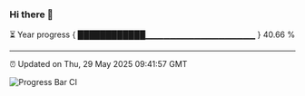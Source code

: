 ### Hi there 👋

⏳ Year progress { ████████████▁▁▁▁▁▁▁▁▁▁▁▁▁▁▁▁▁▁ } 40.66 %

---

⏰ Updated on Thu, 29 May 2025 09:41:57 GMT

![Progress Bar CI](https://github.com/IshwaranRudhara/GIT-ACTION/workflows/Progress%20Bar%20CI/badge.svg)
